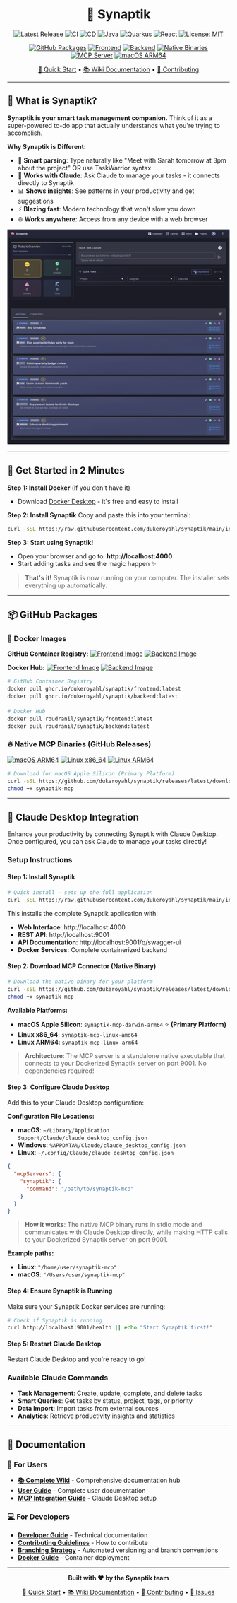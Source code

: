 <div align="center">

# 🧠 Synaptik

[![Latest Release](https://img.shields.io/github/v/release/dukeroyahl/synaptik?logo=github&logoColor=white)](https://github.com/dukeroyahl/synaptik/releases/latest)
[![CI](https://github.com/dukeroyahl/synaptik/actions/workflows/ci.yml/badge.svg?branch=main)](https://github.com/dukeroyahl/synaptik/actions/workflows/ci.yml)
[![CD](https://github.com/dukeroyahl/synaptik/actions/workflows/cd.yml/badge.svg?branch=main)](https://github.com/dukeroyahl/synaptik/actions/workflows/cd.yml)
[![Java](https://img.shields.io/badge/Java-21+-orange.svg)](https://openjdk.java.net/)
[![Quarkus](https://img.shields.io/badge/Quarkus-3.6+-blue.svg)](https://quarkus.io/)
[![React](https://img.shields.io/badge/React-18+-61DAFB.svg)](https://reactjs.org/)
[![License: MIT](https://img.shields.io/badge/License-MIT-yellow.svg)](https://opensource.org/licenses/MIT)

[![GitHub Packages](https://img.shields.io/badge/Docker-GitHub%20Packages-blue?logo=docker&logoColor=white)](https://github.com/dukeroyahl?tab=packages)
[![Frontend](https://img.shields.io/badge/Frontend-GHCR-blue?logo=github&logoColor=white)](https://github.com/dukeroyahl/synaptik/pkgs/container/synaptik%2Ffrontend)
[![Backend](https://img.shields.io/badge/Backend-GHCR-blue?logo=github&logoColor=white)](https://github.com/dukeroyahl/synaptik/pkgs/container/synaptik%2Fbackend)
[![Native Binaries](https://img.shields.io/badge/Binaries-GitHub%20Releases-green?logo=github&logoColor=white)](https://github.com/dukeroyahl/synaptik/releases/latest)
[![MCP Server](https://img.shields.io/badge/MCP%20Server-stdio-orange?logo=openai&logoColor=white)](https://github.com/dukeroyahl/synaptik/releases/latest)
[![macOS ARM64](https://img.shields.io/badge/macOS%20ARM64-Primary%20Platform-success?logo=apple&logoColor=white)](https://github.com/dukeroyahl/synaptik/releases/latest)

[🚀 Quick Start](#-quick-start) • [📚 Wiki Documentation](https://github.com/dukeroyahl/synaptik/wiki) • [🤝 Contributing](CONTRIBUTING.md)

</div>

---

## 🎯 What is Synaptik?

**Synaptik is your smart task management companion.** Think of it as a super-powered to-do app that actually understands what you're trying to accomplish.

**Why Synaptik is Different:**
- 🧠 **Smart parsing**: Type naturally like "Meet with Sarah tomorrow at 3pm about the project" OR use TaskWarrior syntax
- 🤖 **Works with Claude**: Ask Claude to manage your tasks - it connects directly to Synaptik
- 📊 **Shows insights**: See patterns in your productivity and get suggestions
- ⚡ **Blazing fast**: Modern technology that won't slow you down
- 🌐 **Works anywhere**: Access from any device with a web browser

![Synaptik Application](docs/images/app-main.png)

---

## 🚀 Get Started in 2 Minutes

**Step 1: Install Docker** (if you don't have it)
- Download [Docker Desktop](https://www.docker.com/products/docker-desktop/) - it's free and easy to install

**Step 2: Install Synaptik**
Copy and paste this into your terminal:
```bash
curl -sSL https://raw.githubusercontent.com/dukeroyahl/synaptik/main/install.sh | bash
```

**Step 3: Start using Synaptik!**
- Open your browser and go to: **http://localhost:4000**
- Start adding tasks and see the magic happen ✨

> **That's it!** Synaptik is now running on your computer. The installer sets everything up automatically.

---

## 📦 GitHub Packages

<div align="left">

### 🐳 Docker Images 

**GitHub Container Registry:**
[![Frontend Image](https://img.shields.io/badge/ghcr.io%2Fdukeroyahl%2Fsynaptik%2Ffrontend-latest-blue?logo=docker&logoColor=white)](https://github.com/dukeroyahl/synaptik/pkgs/container/synaptik%2Ffrontend)
[![Backend Image](https://img.shields.io/badge/ghcr.io%2Fdukeroyahl%2Fsynaptik%2Fbackend-latest-blue?logo=docker&logoColor=white)](https://github.com/dukeroyahl/synaptik/pkgs/container/synaptik%2Fbackend)

**Docker Hub:**
[![Frontend Image](https://img.shields.io/badge/roudranil%2Fsynaptik%2Ffrontend-latest-blue?logo=docker&logoColor=white)](https://hub.docker.com/r/roudranil/synaptik)
[![Backend Image](https://img.shields.io/badge/roudranil%2Fsynaptik%2Fbackend-latest-blue?logo=docker&logoColor=white)](https://hub.docker.com/r/roudranil/synaptik)

```bash
# GitHub Container Registry
docker pull ghcr.io/dukeroyahl/synaptik/frontend:latest
docker pull ghcr.io/dukeroyahl/synaptik/backend:latest

# Docker Hub
docker pull roudranil/synaptik/frontend:latest
docker pull roudranil/synaptik/backend:latest
```

### 🔥 Native MCP Binaries (GitHub Releases)
[![macOS ARM64](https://img.shields.io/badge/macOS%20ARM64-Primary-success?logo=apple&logoColor=white)](https://github.com/dukeroyahl/synaptik/releases/latest)
[![Linux x86_64](https://img.shields.io/badge/Linux%20x86__64-Supported-informational?logo=linux&logoColor=white)](https://github.com/dukeroyahl/synaptik/releases/latest)
[![Linux ARM64](https://img.shields.io/badge/Linux%20ARM64-Supported-informational?logo=linux&logoColor=white)](https://github.com/dukeroyahl/synaptik/releases/latest)

```bash
# Download for macOS Apple Silicon (Primary Platform)
curl -sSL https://github.com/dukeroyahl/synaptik/releases/latest/download/synaptik-mcp-darwin-arm64 -o synaptik-mcp
chmod +x synaptik-mcp
```

</div>

---

## 🤖 Claude Desktop Integration

Enhance your productivity by connecting Synaptik with Claude Desktop. Once configured, you can ask Claude to manage your tasks directly!

### Setup Instructions

#### Step 1: Install Synaptik
```bash
# Quick install - sets up the full application
curl -sSL https://raw.githubusercontent.com/dukeroyahl/synaptik/main/install.sh | bash
```

This installs the complete Synaptik application with:
- **Web Interface**: http://localhost:4000
- **REST API**: http://localhost:9001  
- **API Documentation**: http://localhost:9001/q/swagger-ui
- **Docker Services**: Complete containerized backend

#### Step 2: Download MCP Connector (Native Binary)
```bash
# Download the native binary for your platform
curl -sSL https://github.com/dukeroyahl/synaptik/releases/latest/download/synaptik-mcp-darwin-arm64 -o synaptik-mcp
chmod +x synaptik-mcp
```

**Available Platforms:**
- **macOS Apple Silicon**: `synaptik-mcp-darwin-arm64` ⭐ **(Primary Platform)**
- **Linux x86_64**: `synaptik-mcp-linux-amd64`
- **Linux ARM64**: `synaptik-mcp-linux-arm64`

> **Architecture**: The MCP server is a standalone native executable that connects to your Dockerized Synaptik server on port 9001. No dependencies required!

#### Step 3: Configure Claude Desktop
Add this to your Claude Desktop configuration:

**Configuration File Locations:**
- **macOS**: `~/Library/Application Support/Claude/claude_desktop_config.json`
- **Windows**: `%APPDATA%/Claude/claude_desktop_config.json`
- **Linux**: `~/.config/Claude/claude_desktop_config.json`

```json
{
  "mcpServers": {
    "synaptik": {
      "command": "/path/to/synaptik-mcp"
    }
  }
}
```

> **How it works**: The native MCP binary runs in stdio mode and communicates with Claude Desktop directly, while making HTTP calls to your Dockerized Synaptik server on port 9001.

**Example paths:**
- **Linux**: `"/home/user/synaptik-mcp"`
- **macOS**: `"/Users/user/synaptik-mcp"`

#### Step 4: Ensure Synaptik is Running
Make sure your Synaptik Docker services are running:
```bash
# Check if Synaptik is running
curl http://localhost:9001/health || echo "Start Synaptik first!"
```

#### Step 5: Restart Claude Desktop
Restart Claude Desktop and you're ready to go!

### Available Claude Commands
- **Task Management**: Create, update, complete, and delete tasks
- **Smart Queries**: Get tasks by status, project, tags, or priority
- **Data Import**: Import tasks from external sources
- **Analytics**: Retrieve productivity insights and statistics

---

## 📖 Documentation

### 👥 For Users
- **[📚 Complete Wiki](https://github.com/dukeroyahl/synaptik/wiki)** - Comprehensive documentation hub
- **[User Guide](https://github.com/dukeroyahl/synaptik/wiki/User-Guide)** - Complete user documentation
- **[MCP Integration Guide](https://github.com/dukeroyahl/synaptik/wiki/MCP-Server)** - Claude Desktop setup

### 💻 For Developers  
- **[Developer Guide](https://github.com/dukeroyahl/synaptik/wiki/Developer-Guide)** - Technical documentation
- **[Contributing Guidelines](CONTRIBUTING.md)** - How to contribute
- **[Branching Strategy](docs/BRANCHING_STRATEGY.md)** - Automated versioning and branch conventions
- **[Docker Guide](https://github.com/dukeroyahl/synaptik/wiki/Docker-Guide)** - Container deployment

---

<div align="center">

**Built with ❤️ by the Synaptik team**

[🚀 Quick Start](#-quick-start) • [📚 Wiki Documentation](https://github.com/dukeroyahl/synaptik/wiki) • [🤝 Contributing](CONTRIBUTING.md) • [📝 Issues](https://github.com/dukeroyahl/synaptik/issues)

</div>